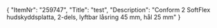 {
  "ItemNr": "259747",
  "Title": "test",
  "Description": "Conform 2 SoftFlex hudskyddsplatta, 2-dels, lyftbar låsring 45 mm, hål 25 mm"
}